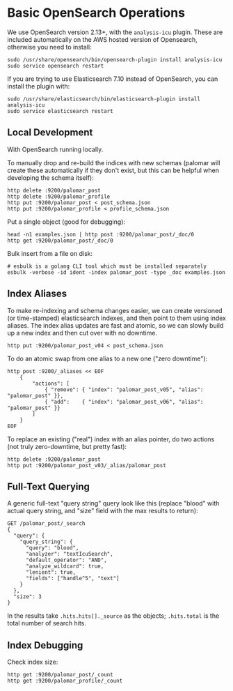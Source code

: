
# Basic OpenSearch Operations

We use OpenSearch version 2.13+, with the `analysis-icu` plugin. These are included automatically on the AWS hosted version of Opensearch, otherwise you need to install:

    sudo /usr/share/opensearch/bin/opensearch-plugin install analysis-icu
    sudo service opensearch restart

If you are trying to use Elasticsearch 7.10 instead of OpenSearch, you can install the plugin with:

    sudo /usr/share/elasticsearch/bin/elasticsearch-plugin install analysis-icu
    sudo service elasticsearch restart

## Local Development

With OpenSearch running locally.

To manually drop and re-build the indices with new schemas (palomar will create these automatically if they don't exist, but this can be helpful when developing the schema itself):

    http delete :9200/palomar_post
    http delete :9200/palomar_profile
    http put :9200/palomar_post < post_schema.json
    http put :9200/palomar_profile < profile_schema.json

Put a single object (good for debugging):

    head -n1 examples.json | http post :9200/palomar_post/_doc/0
    http get :9200/palomar_post/_doc/0

Bulk insert from a file on disk:

    # esbulk is a golang CLI tool which must be installed separately
    esbulk -verbose -id ident -index palomar_post -type _doc examples.json

## Index Aliases

To make re-indexing and schema changes easier, we can create versioned (or
time-stamped) elasticsearch indexes, and then point to them using index
aliases. The index alias updates are fast and atomic, so we can slowly build up
a new index and then cut over with no downtime.

    http put :9200/palomar_post_v04 < post_schema.json

To do an atomic swap from one alias to a new one ("zero downtime"):

    http post :9200/_aliases << EOF
        {
            "actions": [
                { "remove": { "index": "palomar_post_v05", "alias": "palomar_post" }},
                { "add":    { "index": "palomar_post_v06", "alias": "palomar_post" }}
            ]
        }
    EOF

To replace an existing ("real") index with an alias pointer, do two actions
(not truly zero-downtime, but pretty fast):

    http delete :9200/palomar_post
    http put :9200/palomar_post_v03/_alias/palomar_post

## Full-Text Querying

A generic full-text "query string" query look like this (replace "blood" with
actual query string, and "size" field with the max results to return):

    GET /palomar_post/_search
    {
      "query": {
        "query_string": {
          "query": "blood",
          "analyzer": "textIcuSearch",
          "default_operator": "AND",
          "analyze_wildcard": true,
          "lenient": true,
          "fields": ["handle^5", "text"]
        }
      },
      "size": 3
    }

In the results take `.hits.hits[]._source` as the objects; `.hits.total` is the
total number of search hits.


## Index Debugging

Check index size:

    http get :9200/palomar_post/_count
    http get :9200/palomar_profile/_count
